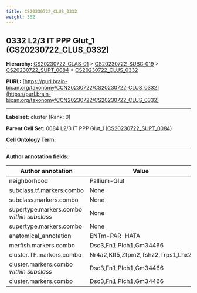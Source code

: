 ```yaml
---
title: CS20230722_CLUS_0332
weight: 332
---
```

## 0332 L2/3 IT PPP Glut_1 (CS20230722_CLUS_0332)
<b>Hierarchy: </b>
[CS20230722_CLAS_01](../CS20230722_CLAS_01) >
[CS20230722_SUBC_019](../CS20230722_SUBC_019) >
[CS20230722_SUPT_0084](../CS20230722_SUPT_0084) >
[CS20230722_CLUS_0332](../CS20230722_CLUS_0332)

**PURL:** [https://purl.brain-bican.org/taxonomy/CCN20230722/CS20230722_CLUS_0332](https://purl.brain-bican.org/taxonomy/CCN20230722/CS20230722_CLUS_0332)

---


**Labelset:** cluster (Rank: 0)

**Parent Cell Set:** 0084 L2/3 IT PPP Glut_1 ([CS20230722_SUPT_0084](../CS20230722_SUPT_0084))



**Cell Ontology Term:** 

[MARKER GENES.]: #


---

[TRANSFERRED ANNOTATIONS.]: #


[AUTHOR ANNOTATION FIELDS.]: #


**Author annotation fields:**

| Author annotation | Value |
|-------------------|-------|
|neighborhood|Pallium-Glut|
|subclass.tf.markers.combo|None|
|subclass.markers.combo|None|
|supertype.markers.combo _within subclass_|None|
|supertype.markers.combo|None|
|anatomical_annotation|ENTm-PAR-HATA|
|merfish.markers.combo|Dsc3,Fn1,Plch1,Gm34466|
|cluster.TF.markers.combo|Nr4a2,Klf5,Zfpm2,Tshz2,Trps1,Lhx2|
|cluster.markers.combo _within subclass_|Dsc3,Fn1,Plch1,Gm34466|
|cluster.markers.combo|Dsc3,Fn1,Plch1,Gm34466|
